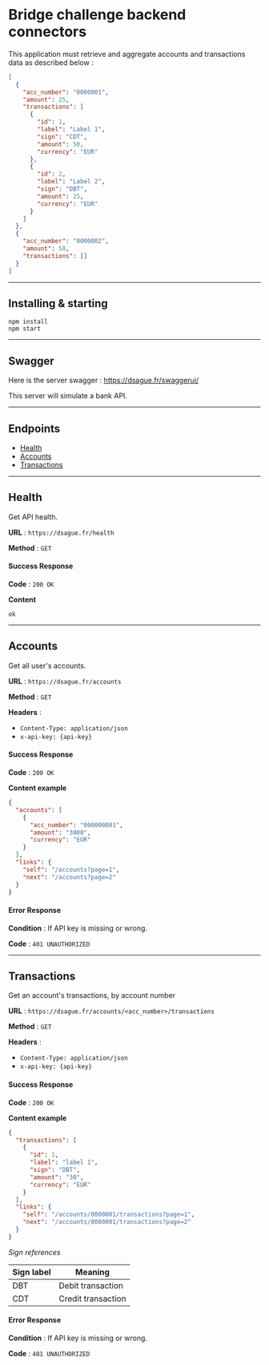 # Bridge challenge backend connectors

This application must retrieve and aggregate accounts and transactions data as described below :

```json
[
  {
    "acc_number": "0000001",
    "amount": 25,
    "transactions": [
      {
        "id": 1,
        "label": "Label 1",
        "sign": "CDT",
        "amount": 50,
        "currency": "EUR"
      },
      {
        "id": 2,
        "label": "Label 2",
        "sign": "DBT",
        "amount": 25,
        "currency": "EUR"
      }
    ]
  },
  {
    "acc_number": "0000002",
    "amount": 50,
    "transactions": []
  }
]
```

---

## Installing & starting

```
npm install
npm start
```

---

## Swagger

Here is the server swagger : https://dsague.fr/swaggerui/

This server will simulate a bank API.

---

## Endpoints

- [Health](#Health)
- [Accounts](#Accounts)
- [Transactions](#Transactions)

---

## Health

Get API health.

**URL** : `https://dsague.fr/health`

**Method** : `GET`

#### Success Response

**Code** : `200 OK`

**Content**

```
ok
```

---

## Accounts

Get all user's accounts.

**URL** : `https://dsague.fr/accounts`

**Method** : `GET`

**Headers** :

- `Content-Type: application/json`
- `x-api-key: {api-key}`

#### Success Response

**Code** : `200 OK`

**Content example**

```json
{
  "accounts": [
    {
      "acc_number": "000000001",
      "amount": "3000",
      "currency": "EUR"
    }
  ],
  "links": {
    "self": "/accounts?page=1",
    "next": "/accounts?page=2"
  }
}
```

#### Error Response

**Condition** : If API key is missing or wrong.

**Code** : `401 UNAUTHORIZED`

---

## Transactions

Get an account's transactions, by account number

**URL** : `https://dsague.fr/accounts/<acc_number>/transactions`

**Method** : `GET`

**Headers** :

- `Content-Type: application/json`
- `x-api-key: {api-key}`

#### Success Response

**Code** : `200 OK`

**Content example**

```json
{
  "transactions": [
    {
      "id": 1,
      "label": "label 1",
      "sign": "DBT",
      "amount": "30",
      "currency": "EUR"
    }
  ],
  "links": {
    "self": "/accounts/0000001/transactions?page=1",
    "next": "/accounts/0000001/transactions?page=2"
  }
}
```

_Sign references_

| Sign label | Meaning            |
| ---------- | ------------------ |
| DBT        | Debit transaction  |
| CDT        | Credit transaction |

#### Error Response

**Condition** : If API key is missing or wrong.

**Code** : `401 UNAUTHORIZED`
